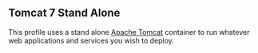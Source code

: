 ## Tomcat 7 Stand Alone

This profile uses a stand alone [Apache Tomcat](http://tomcat.apache.org/) container to run whatever web applications and services you wish to deploy.